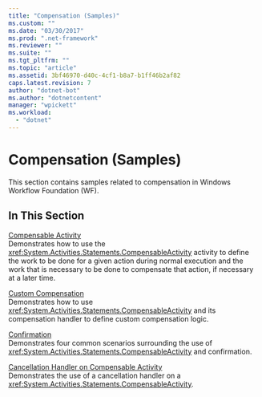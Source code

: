 ```yaml
---
title: "Compensation (Samples)"
ms.custom: ""
ms.date: "03/30/2017"
ms.prod: ".net-framework"
ms.reviewer: ""
ms.suite: ""
ms.tgt_pltfrm: ""
ms.topic: "article"
ms.assetid: 3bf46970-d40c-4cf1-b8a7-b1ff46b2af82
caps.latest.revision: 7
author: "dotnet-bot"
ms.author: "dotnetcontent"
manager: "wpickett"
ms.workload: 
  - "dotnet"
---
```

# Compensation (Samples)
This section contains samples related to compensation in Windows Workflow Foundation (WF).  
  
## In This Section  
 [Compensable Activity](../../../../docs/framework/windows-workflow-foundation/samples/compensable-activity-sample.md)  
 Demonstrates how to use the <xref:System.Activities.Statements.CompensableActivity> activity to define the work to be done for a given action during normal execution and the work that is necessary to be done to compensate that action, if necessary at a later time.  
  
 [Custom Compensation](../../../../docs/framework/windows-workflow-foundation/samples/custom-compensation-sample.md)  
 Demonstrates how to use <xref:System.Activities.Statements.CompensableActivity> and its compensation handler to define custom compensation logic.  
  
 [Confirmation](../../../../docs/framework/windows-workflow-foundation/samples/confirmation.md)  
 Demonstrates four common scenarios surrounding the use of <xref:System.Activities.Statements.CompensableActivity> and confirmation.  
  
 [Cancellation Handler on Compensable Activity](../../../../docs/framework/windows-workflow-foundation/samples/cancellation-handler-on-compensable-activity.md)  
 Demonstrates the use of a cancellation handler on a <xref:System.Activities.Statements.CompensableActivity>.
